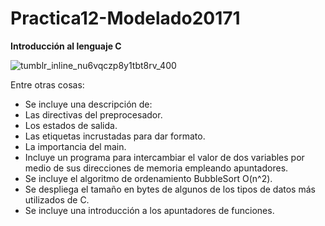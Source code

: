 # Practica12-Modelado20171

__Introducción al lenguaje C__


![tumblr_inline_nu6vqczp8y1tbt8rv_400](https://cloud.githubusercontent.com/assets/13952922/19956874/6c0bddc0-a156-11e6-8b42-78d71ff09018.png)

Entre otras cosas: 

* Se incluye una descripción de: 
 * Las directivas del preprocesador. 
 * Los estados de salida.
 * Las etiquetas incrustadas para dar formato.
 * La importancia del main. 
* Incluye un programa para intercambiar el valor de dos variables por medio de sus direcciones de memoria empleando apuntadores. 
* Se incluye el algoritmo de ordenamiento BubbleSort O(n^2). 
* Se despliega el tamaño en bytes de algunos de los tipos de datos más utilizados de C. 
* Se incluye una introducción a los apuntadores de funciones. 
